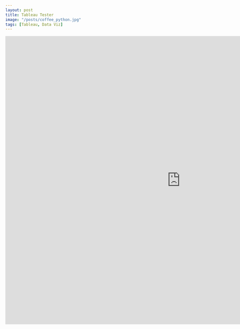 ```yaml
---
layout: post
title: Tableau Tester
image: "/posts/coffee_python.jpg"
tags: [Tableau, Data Viz]
---
```


<iframe seamless frameborder="0" src="https://public.tableau.com/views/DSIEarthquakeDashboard_16779073807970/DSIEarthquakeTracker?:embed=yes&:display_count=yes&:showVizHome=no" width = '1090' height = '900'></iframe>
